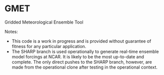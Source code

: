 # GMET
Gridded Meteorological Ensemble Tool

Notes:
* This code is a work in progress and is provided without guarantee of fitness for any particular application.   
* The SHARP branch is used operationally to generate real-time ensemble model forcings at NCAR.  It is likely to be the most up-to-date and complete.  The only direct pushes to the SHARP branch, however, are made from the operational clone after testing in the operational context. 
